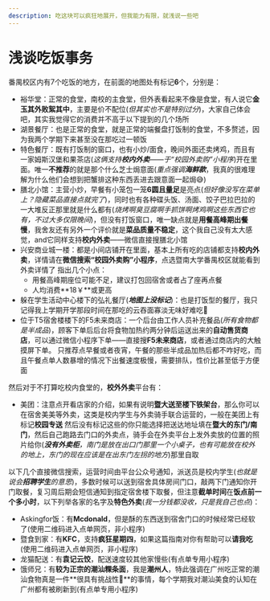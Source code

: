 ```yaml
---
description: 吃这块可以疯狂地展开，但我能力有限，就浅说一些吧
---
```


# 浅谈吃饭事务

番禺校区内有7个吃饭的地方，在前面的地图处有标记**6**个，分别是：

* 裕华堂：正常的食堂，南校的主食堂，但外表看起来不像是食堂，有人说它**金玉其外败絮其中**，主要是价不配位(_但其实也不是特别过分_)，大家自己体会吧，其实我觉得它的消费并不高于以下提到的几个场所
* 湖景餐厅：也是正常的食堂，就是正常的端餐盘打饭制的食堂，不多赘述，因为我两个学期下来甚至没在那吃过一顿饭
* 特色餐厅：既有打饭制的窗口，也有小炒/面食，晚间外面还卖烤鸡，而且有一家姆斯汉堡和果茶店(_这俩支持**校内外卖**——于“校园外卖购”小程序_)开在里面。唯一**不推荐**的就是那个什么芝士焗意面(_重点强调**海鲜款**_，我真的很难理解为什么他们会想到把蟹排这种东西丢进去跟意面一起焗😅)
* 膳北小馆：主营小炒，早餐有小笼包一笼**6圆且量足**是亮点(_但好像没写在菜单上？隐藏菜品直接点就完了_)，同时也有各种碟头饭、汤面、饺子巴拉巴拉的一大堆反正那里就是什么都有(_烧烤啊臭豆腐啊手抓饼啊烤鸡啊这些东西它也有，不过大多仅限晚间_)，但没有打饭窗口，唯一缺点就是**用餐高峰期出餐慢**，我舍友还有另外一个评价就是**菜品质量不稳定**，这个我自己没有太大感觉，and它同样支持**校内外卖**——微信直接搜膳北小馆
* 兴安商业城一楼：都是小间店铺开在里面，基本上所有吃的店铺都支持**校内外卖**，详情请在**微信搜索“校园外卖购”小程序**，点选暨南大学番禺校区就能看到外卖详情了 指出几个小点：
  * 用餐高峰期座位可能不足，建议打包回宿舍或者占了座再点餐
  * 人均消费**18￥**或更高
* 躲在学生活动中心楼下的弘礼餐厅(_**地图上没标记**_)：也是打饭型的餐厅，我只记得我上学期开学那段时间在那吃的云吞面寡淡无味好难吃🤮
* 位于T5宿舍楼楼下的F5未来商店：一个后台由工作人员补充餐品(_所有食物都是半成品_)，顾客下单后后台将食物加热约两分钟后运送出来的**自动售货商店**，可以通过微信小程序下单——直接搜**F5未来商店**，或者通过商店内的大触摸屏下单。 只推荐点早餐或者夜宵，午餐的那些半成品加热后都不咋好吃，而且午餐点单人数暴增的情况下出餐速度极慢，需要排队，性价比甚至低于方便面

然后对于不打算吃校内食堂的，**校外外卖**平台有：

* 美团：注意点开看店家的介绍，如果有说明**暨大送至楼下铁架台**，那么你可以在宿舍美美等外卖，这类是校内学生与外卖骑手联合运营的，一般在美团上有标记**校园专送** 然后没有标记这些的你只能选择把送达地址填在**暨大的东门/南门**，然后自己跑路去门口的外卖点，骑手会在外卖平台上发外卖放的位置的照片给你(_**没有外卖柜**，南门是放在出口门那里一个小桌子，也有可能放在校外的地上，东门的现在应该是在出东门左拐的地方_)那里自取

以下几个直接微信搜索，运营时间由平台公众号通知，派送员是校内学生(_也就是说会**招聘学生**的意思_)，多数时候可以送到宿舍具体房间门口，敲两下门通知你开门取餐，复习周后期会短信通知到指定宿舍楼下取餐，但注意**截单时间**在**饭点前一个多小时**，以下列举各家的名字及**特色外卖**(_我一分钱都没收，只是我自己也点_)：

* Askingfor饭：有**Mcdonald**，但是酥的东西送到宿舍门口的时候经常已经软了(使用二维码进入点单网页，非小程序)
* 暨食到家：有**KFC**，支持**疯狂星期四**，如果这篇指南对你有帮助可以**请我吃**(使用二维码进入点单网页，非小程序)
* 龙猫配送：有**袁记云饺**，配送速度较其他家慢些(有点单专用小程序)
* 饿师兄：有**较为正宗的潮汕粿条面**，我是**潮州人**，特此强调在广州吃正常的潮汕食物真是一件**很具有挑战性🤔**的事情，每个学期我对潮汕美食的认知在广州都有被刷新到(有点单专用小程序)
